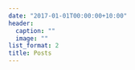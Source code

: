 ```yaml
---
date: "2017-01-01T00:00:00+10:00"
header:
  caption: ""
  image: ""
list_format: 2
title: Posts
---
```

